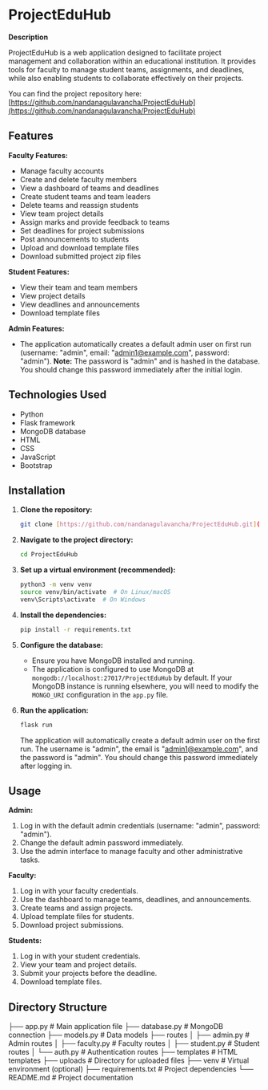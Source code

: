 # ProjectEduHub

**Description**

ProjectEduHub is a web application designed to facilitate project management and collaboration within an educational institution. It provides tools for faculty to manage student teams, assignments, and deadlines, while also enabling students to collaborate effectively on their projects.

You can find the project repository here: [https://github.com/nandanagulavancha/ProjectEduHub](https://github.com/nandanagulavancha/ProjectEduHub)

## Features

**Faculty Features:**

* Manage faculty accounts
* Create and delete faculty members
* View a dashboard of teams and deadlines
* Create student teams and team leaders
* Delete teams and reassign students
* View team project details
* Assign marks and provide feedback to teams
* Set deadlines for project submissions
* Post announcements to students
* Upload and download template files
* Download submitted project zip files

**Student Features:**

* View their team and team members
* View project details
* View deadlines and announcements
* Download template files

**Admin Features:**

* The application automatically creates a default admin user on first run (username: "admin", email: "admin1@example.com", password: "admin"). **Note:** The password is "admin" and is hashed in the database. You should change this password immediately after the initial login.

## Technologies Used

* Python
* Flask framework
* MongoDB database
* HTML
* CSS
* JavaScript
* Bootstrap

## Installation

1.  **Clone the repository:**
    ```bash
    git clone [https://github.com/nandanagulavancha/ProjectEduHub.git](https://github.com/nandanagulavancha/ProjectEduHub.git)
    ```

2.  **Navigate to the project directory:**
    ```bash
    cd ProjectEduHub
    ```

3.  **Set up a virtual environment (recommended):**
    ```bash
    python3 -m venv venv
    source venv/bin/activate  # On Linux/macOS
    venv\Scripts\activate  # On Windows
    ```

4.  **Install the dependencies:**
    ```bash
    pip install -r requirements.txt
    ```

5.  **Configure the database:**
    * Ensure you have MongoDB installed and running.
    * The application is configured to use MongoDB at `mongodb://localhost:27017/ProjectEduHub` by default. If your MongoDB instance is running elsewhere, you will need to modify the `MONGO_URI` configuration in the `app.py` file.

6.  **Run the application:**
    ```bash
    flask run
    ```
    The application will automatically create a default admin user on the first run. The username is "admin", the email is "admin1@example.com", and the password is "admin". You should change this password immediately after logging in.

## Usage

**Admin:**

1.  Log in with the default admin credentials (username: "admin", password: "admin").
2.  Change the default admin password immediately.
3.  Use the admin interface to manage faculty and other administrative tasks.

**Faculty:**

1.  Log in with your faculty credentials.
2.  Use the dashboard to manage teams, deadlines, and announcements.
3.  Create teams and assign projects.
4.  Upload template files for students.
5.  Download project submissions.

**Students:**

1.  Log in with your student credentials.
2.  View your team and project details.
3.  Submit your projects before the deadline.
4.  Download template files.

## Directory Structure

├── app.py          # Main application file
├── database.py     # MongoDB connection
├── models.py       # Data models
├── routes
│   ├── admin.py    # Admin routes
│   ├── faculty.py  # Faculty routes
│   ├── student.py  # Student routes
│   └── auth.py     # Authentication routes
├── templates       # HTML templates
├── uploads         # Directory for uploaded files
├── venv            # Virtual environment (optional)
├── requirements.txt # Project dependencies
└── README.md       # Project documentation

